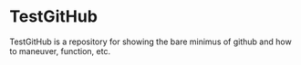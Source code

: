 # TestGitHub

TestGitHub is a repository for showing the bare minimus of github and how to maneuver, function, etc.
